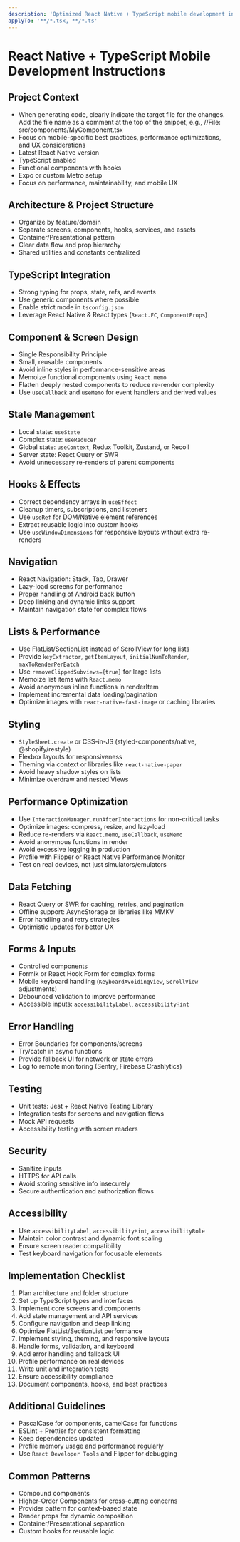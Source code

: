 ```yaml
---
description: 'Optimized React Native + TypeScript mobile development instructions with performance, UX, and best practices'
applyTo: '**/*.tsx, **/*.ts'
---
```


# React Native + TypeScript Mobile Development Instructions

## Project Context

- When generating code, clearly indicate the target file for the changes. Add the file name as a comment at the top of the snippet, e.g., //File: src/components/MyComponent.tsx
- Focus on mobile-specific best practices, performance optimizations, and UX considerations
- Latest React Native version
- TypeScript enabled
- Functional components with hooks
- Expo or custom Metro setup
- Focus on performance, maintainability, and mobile UX

## Architecture & Project Structure

- Organize by feature/domain
- Separate screens, components, hooks, services, and assets
- Container/Presentational pattern
- Clear data flow and prop hierarchy
- Shared utilities and constants centralized

## TypeScript Integration

- Strong typing for props, state, refs, and events
- Use generic components where possible
- Enable strict mode in `tsconfig.json`
- Leverage React Native & React types (`React.FC`, `ComponentProps`)

## Component & Screen Design

- Single Responsibility Principle
- Small, reusable components
- Avoid inline styles in performance-sensitive areas
- Memoize functional components using `React.memo`
- Flatten deeply nested components to reduce re-render complexity
- Use `useCallback` and `useMemo` for event handlers and derived values

## State Management

- Local state: `useState`
- Complex state: `useReducer`
- Global state: `useContext`, Redux Toolkit, Zustand, or Recoil
- Server state: React Query or SWR
- Avoid unnecessary re-renders of parent components

## Hooks & Effects

- Correct dependency arrays in `useEffect`
- Cleanup timers, subscriptions, and listeners
- Use `useRef` for DOM/Native element references
- Extract reusable logic into custom hooks
- Use `useWindowDimensions` for responsive layouts without extra re-renders

## Navigation

- React Navigation: Stack, Tab, Drawer
- Lazy-load screens for performance
- Proper handling of Android back button
- Deep linking and dynamic links support
- Maintain navigation state for complex flows

## Lists & Performance

- Use FlatList/SectionList instead of ScrollView for long lists
- Provide `keyExtractor`, `getItemLayout`, `initialNumToRender`, `maxToRenderPerBatch`
- Use `removeClippedSubviews={true}` for large lists
- Memoize list items with `React.memo`
- Avoid anonymous inline functions in renderItem
- Implement incremental data loading/pagination
- Optimize images with `react-native-fast-image` or caching libraries

## Styling

- `StyleSheet.create` or CSS-in-JS (styled-components/native, @shopify/restyle)
- Flexbox layouts for responsiveness
- Theming via context or libraries like `react-native-paper`
- Avoid heavy shadow styles on lists
- Minimize overdraw and nested Views

## Performance Optimization

- Use `InteractionManager.runAfterInteractions` for non-critical tasks
- Optimize images: compress, resize, and lazy-load
- Reduce re-renders via `React.memo`, `useCallback`, `useMemo`
- Avoid anonymous functions in render
- Avoid excessive logging in production
- Profile with Flipper or React Native Performance Monitor
- Test on real devices, not just simulators/emulators

## Data Fetching

- React Query or SWR for caching, retries, and pagination
- Offline support: AsyncStorage or libraries like MMKV
- Error handling and retry strategies
- Optimistic updates for better UX

## Forms & Inputs

- Controlled components
- Formik or React Hook Form for complex forms
- Mobile keyboard handling (`KeyboardAvoidingView`, `ScrollView` adjustments)
- Debounced validation to improve performance
- Accessible inputs: `accessibilityLabel`, `accessibilityHint`

## Error Handling

- Error Boundaries for components/screens
- Try/catch in async functions
- Provide fallback UI for network or state errors
- Log to remote monitoring (Sentry, Firebase Crashlytics)

## Testing

- Unit tests: Jest + React Native Testing Library
- Integration tests for screens and navigation flows
- Mock API requests
- Accessibility testing with screen readers

## Security

- Sanitize inputs
- HTTPS for API calls
- Avoid storing sensitive info insecurely
- Secure authentication and authorization flows

## Accessibility

- Use `accessibilityLabel`, `accessibilityHint`, `accessibilityRole`
- Maintain color contrast and dynamic font scaling
- Ensure screen reader compatibility
- Test keyboard navigation for focusable elements

## Implementation Checklist

1. Plan architecture and folder structure
2. Set up TypeScript types and interfaces
3. Implement core screens and components
4. Add state management and API services
5. Configure navigation and deep linking
6. Optimize FlatList/SectionList performance
7. Implement styling, theming, and responsive layouts
8. Handle forms, validation, and keyboard
9. Add error handling and fallback UI
10. Profile performance on real devices
11. Write unit and integration tests
12. Ensure accessibility compliance
13. Document components, hooks, and best practices

## Additional Guidelines

- PascalCase for components, camelCase for functions
- ESLint + Prettier for consistent formatting
- Keep dependencies updated
- Profile memory usage and performance regularly
- Use `React Developer Tools` and Flipper for debugging

## Common Patterns

- Compound components
- Higher-Order Components for cross-cutting concerns
- Provider pattern for context-based state
- Render props for dynamic composition
- Container/Presentational separation
- Custom hooks for reusable logic
